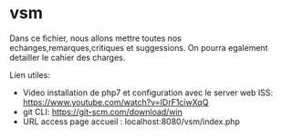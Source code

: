 # vsm
Dans ce fichier, nous allons mettre toutes nos echanges,remarques,critiques et suggessions. On pourra egalement detailler le cahier des charges.

Lien utiles:
  - Video installation de php7 et configuration avec le server web ISS: https://www.youtube.com/watch?v=IDrF1ciwXqQ
  - git CLI: https://git-scm.com/download/win
  - URL access page accueil : localhost:8080/vsm/index.php

